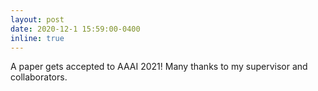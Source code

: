 ```yaml
---
layout: post
date: 2020-12-1 15:59:00-0400
inline: true
---
```


A paper gets accepted to AAAI 2021! Many thanks to my supervisor and collaborators.
